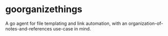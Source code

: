 # goorganizethings
A go agent for file templating and link automation, with an organization-of-notes-and-references use-case in mind.
